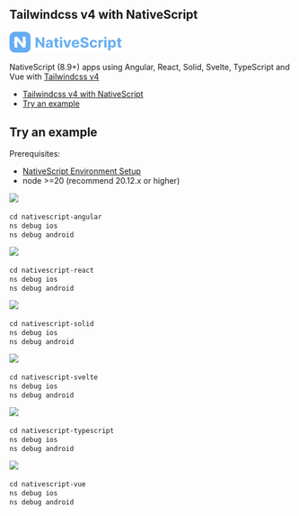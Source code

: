## Tailwindcss v4 with NativeScript

<img src="https://raw.githubusercontent.com/NativeScript/artwork/main/logo/export/NativeScript_Logo_Wide_White_Blue_Rounded_Blue.png" width="200"/> 

NativeScript (8.9+) apps using Angular, React, Solid, Svelte, TypeScript and Vue with [Tailwindcss v4](https://tailwindcss.com/)

- [Tailwindcss v4 with NativeScript](#tailwindcss-v4-with-nativescript)
- [Try an example](#try-an-example)

## Try an example

Prerequisites:
- [NativeScript Environment Setup](https://docs.nativescript.org/environment-setup.html)
- node >=20 (recommend 20.12.x or higher)
  
<img src="https://angular.dev/assets/images/press-kit/angular_wordmark_gradient.png" width="100"/>

```
cd nativescript-angular
ns debug ios
ns debug android
```

<img src="https://upload.wikimedia.org/wikipedia/commons/thumb/a/a7/React-icon.svg/1000px-React-icon.svg.png" width="60"/>

```
cd nativescript-react
ns debug ios
ns debug android
```

<img src="https://www.solidjs.com/img/logo/without-wordmark/logo.png" width="60"/>

```
cd nativescript-solid
ns debug ios
ns debug android
```

<img src="https://upload.wikimedia.org/wikipedia/commons/thumb/1/1b/Svelte_Logo.svg/996px-Svelte_Logo.svg.png?20191219133350" width="60"/>

```
cd nativescript-svelte
ns debug ios
ns debug android
```

<img src="https://upload.wikimedia.org/wikipedia/commons/thumb/4/4c/Typescript_logo_2020.svg/1024px-Typescript_logo_2020.svg.png?20221110153201" width="60"/>

```
cd nativescript-typescript
ns debug ios
ns debug android
```

<img src="https://upload.wikimedia.org/wikipedia/commons/thumb/9/95/Vue.js_Logo_2.svg/1024px-Vue.js_Logo_2.svg.png?20170919082558" width="60"/>

```
cd nativescript-vue
ns debug ios
ns debug android
```
